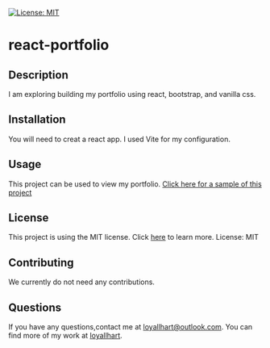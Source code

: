   [![License: MIT](https://img.shields.io/badge/License-MIT-yellow.svg)](https://opensource.org/licenses/MIT)

 # react-portfolio

  ## Description
  I am exploring building my portfolio using react, bootstrap, and vanilla css. 

  ## Installation
  You will need to creat a react app. I used Vite for my configuration.

  
  ## Usage
  This project can be used to view my portfolio.
  [Click here for a sample of this project](https://github.com/loyallhart/react-portfolio)

  ## License
  This project is using the MIT license. Click [here](https://opensource.org/licenses/MIT) to learn more.
  License: MIT 

  ## Contributing
  We currently do not need any contributions.

  ## Questions
  If you have any questions,contact me at loyallhart@outlook.com. You can find more of my work at [loyallhart](https://github.com/loyallhart/).